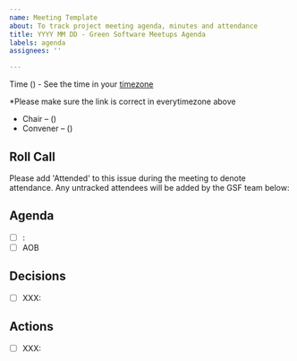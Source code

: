 ```yaml
---
name: Meeting Template
about: To track project meeting agenda, minutes and attendance
title: YYYY MM DD - Green Software Meetups Agenda
labels: agenda
assignees: ''

---
```


Time <Time> (<TimeZone>) - See the time in your [timezone](https://everytimezone.com/s/a8399b00)

*Please make sure the link is correct in everytimezone above

- Chair – <Name> (<Affiliation>)
- Convener – <Name> (<Affiliation>)

## Roll Call
Please add 'Attended' to this issue during the meeting to denote attendance.
Any untracked attendees will be added by the GSF team below:

## Agenda
- [ ] <Name>: 
- [ ] AOB

## Decisions 
- [ ] XXX:

## Actions
- [ ] XXX: